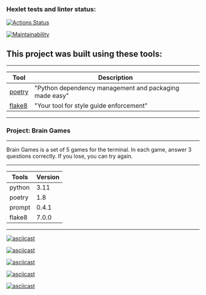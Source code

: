 ### Hexlet tests and linter status:
[![Actions Status](https://github.com/Vladimir3110/python-project-49/actions/workflows/hexlet-check.yml/badge.svg)](https://github.com/Vladimir3110/python-project-49/actions)

[![Maintainability](https://api.codeclimate.com/v1/badges/9b8c24ec20c341173598/maintainability)](https://codeclimate.com/github/Vladimir3110/python-project-49/maintainability)


## This project was built using these tools:

 -----------------------------------------------------------------------------------------------------
|            **Tool**                         |                  **Description**                      |
|---------------------------------------------|-------------------------------------------------------|
|[poetry](https://python-poetry.org/)         | "Python dependency management and packaging made easy"|
|[flake8](https://flake8.pycqa.org/en/latest/)| "Your tool for style guide enforcement"               |
 -----------------------------------------------------------------------------------------------------
### Project: Brain Games
-------------------------------------------------------------------------------------------------------------------------------

Brain Games is a set of 5 games for the terminal. In each game, answer 3 questions correctly. If you lose, you can try again.


 ---------------------
|**Tools**|**Version**|
|---------|-----------|
| python  |   3.11    |
| poetry  |   1.8     |
| prompt  |   0.4.1   |
| flake8  |   7.0.0   | 
 ---------------------

[![asciicast](https://asciinema.org/a/3kesNJM44jlddnAG2KW9RYswQ.svg)](https://asciinema.org/a/3kesNJM44jlddnAG2KW9RYswQ)


[![asciicast](https://asciinema.org/a/648175.svg)](https://asciinema.org/a/648175)

[![asciicast](https://asciinema.org/a/648494.svg)](https://asciinema.org/a/648494)

[![asciicast](https://asciinema.org/a/648681.svg)](https://asciinema.org/a/648681)

[![asciicast](https://asciinema.org/a/648821.svg)](https://asciinema.org/a/648821)
